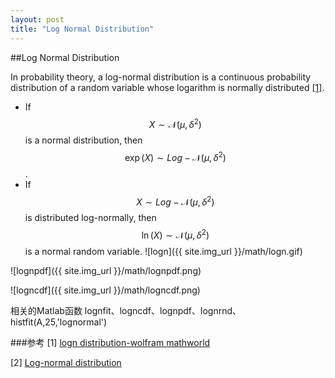 ```yaml
---
layout: post
title: "Log Normal Distribution"
---
```



##Log Normal Distribution

In probability theory, a log-normal distribution is a continuous probability distribution of a random variable whose logarithm is normally distributed [[1]][r1].

- If $$X\sim\mathcal{N}(\mu,\delta^2)$$ is a normal distribution, then $$\exp(X)\sim Log-\mathcal{N}(\mu,\delta^2)$$.
- If $$X\sim Log-\mathcal{N}(\mu,\delta^2)$$ is distributed log-normally, then $$\ln(X)\sim\mathcal{N}(\mu,\delta^2)$$ is a normal random variable.
![logn]({{ site.img_url }}/math/logn.gif)

![lognpdf]({{ site.img_url }}/math/lognpdf.png)

![logncdf]({{ site.img_url }}/math/logncdf.png)

相关的Matlab函数
lognfit、logncdf、lognpdf、lognrnd、
histfit(A,25,'lognormal')

###参考
[1] [logn distribution-wolfram mathworld][r1]

[r1]: http://mathworld.wolfram.com/LogNormalDistribution.html "logn"

[2] [Log-normal distribution][r2]

[r2]: http://en.wikipedia.org/wiki/Log-normal_distribution "wiki"

